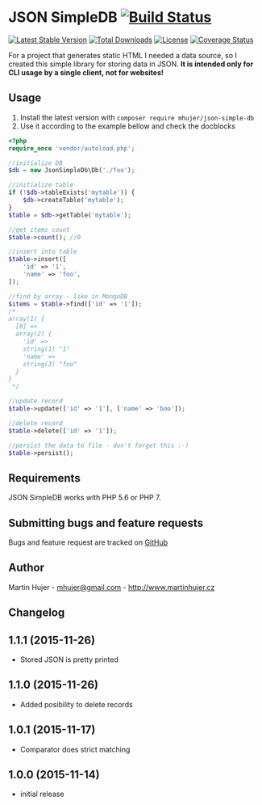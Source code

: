 # JSON SimpleDB [![Build Status](https://travis-ci.org/mhujer/json-simple-db.svg?branch=master)](https://travis-ci.org/mhujer/json-simple-db)

[![Latest Stable Version](https://poser.pugx.org/mhujer/json-simple-db/version.png)](https://packagist.org/packages/mhujer/json-simple-db) [![Total Downloads](https://poser.pugx.org/mhujer/json-simple-db/downloads.png)](https://packagist.org/packages/mhujer/json-simple-db) [![License](https://poser.pugx.org/mhujer/json-simple-db/license.svg)](https://packagist.org/packages/mhujer/json-simple-db)  [![Coverage Status](https://coveralls.io/repos/mhujer/json-simple-db/badge.svg?branch=master&service=github)](https://coveralls.io/github/mhujer/json-simple-db?branch=master)

For a project that generates static HTML I needed a data source, so I created this simple library for storing data in JSON. **It is intended only for CLI usage by a single client, not for websites!**

Usage
----
1. Install the latest version with `composer require mhujer/json-simple-db`
2. Use it according to the example bellow and check the docblocks

```php
<?php
require_once 'vendor/autoload.php';

//initialize DB
$db = new JsonSimpleDb\Db('./foo');

//initialize table
if (!$db->tableExists('mytable')) {
    $db->createTable('mytable');
}
$table = $db->getTable('mytable');

//get items count
$table->count(); //0

//insert into table
$table->insert([
    'id' => '1',
    'name' => 'foo',
]);

//find by array - like in MongoDB
$items = $table->find(['id' => '1']);
/*
array(1) {
  [0] =>
  array(2) {
    'id' =>
    string(1) "1"
    'name' =>
    string(3) "foo"
  }
}
 */

//update record
$table->update(['id' => '1'], ['name' => 'boo']);

//delete record
$table->delete(['id' => '1']);

//persist the data to file - don't forget this :-)
$table->persist();


```

Requirements
------------
JSON SimpleDB works with PHP 5.6 or PHP 7.

Submitting bugs and feature requests
------------------------------------
Bugs and feature request are tracked on [GitHub](https://github.com/mhujer/json-simple-db/issues)

Author
------
Martin Hujer - <mhujer@gmail.com> - <http://www.martinhujer.cz>

Changelog
----------

## 1.1.1 (2015-11-26)
- Stored JSON is pretty printed

## 1.1.0 (2015-11-26)
- Added posibility to delete records

## 1.0.1 (2015-11-17)
- Comparator does strict matching

## 1.0.0 (2015-11-14)
- initial release
